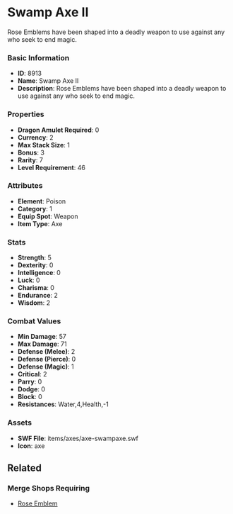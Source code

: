 # Swamp Axe II

Rose Emblems have been shaped into a deadly weapon to use against any who seek to end magic.

### Basic Information

- **ID**: 8913
- **Name**: Swamp Axe II
- **Description**: Rose Emblems have been shaped into a deadly weapon to use against any who seek to end magic.

### Properties

- **Dragon Amulet Required**: 0
- **Currency**: 2
- **Max Stack Size**: 1
- **Bonus**: 3
- **Rarity**: 7
- **Level Requirement**: 46

### Attributes

- **Element**: Poison
- **Category**: 1
- **Equip Spot**: Weapon
- **Item Type**: Axe

### Stats

- **Strength**: 5
- **Dexterity**: 0
- **Intelligence**: 0
- **Luck**: 0
- **Charisma**: 0
- **Endurance**: 2
- **Wisdom**: 2

### Combat Values

- **Min Damage**: 57
- **Max Damage**: 71
- **Defense (Melee)**: 2
- **Defense (Pierce)**: 0
- **Defense (Magic)**: 1
- **Critical**: 2
- **Parry**: 0
- **Dodge**: 0
- **Block**: 0
- **Resistances**: Water,4,Health,-1

### Assets

- **SWF File**: items/axes/axe-swampaxe.swf
- **Icon**: axe

## Related

### Merge Shops Requiring

- [Rose Emblem](../merge-shops/131-rose-emblem.md)

